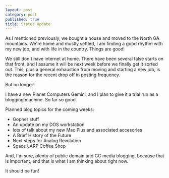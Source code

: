 ```yaml
---
layout: post
category: post
published: true
title: Status Update
---
```

As I mentioned previously, we bought a house and moved to the North GA mountains. We're home and mostly settled, I am finding a good rhythm with my new job, and with life in the country. Things are good! 

We still don't have internet at home. There have been several false starts on that front, and I assume it will be next week before we finally get it sorted out. This, plus a general exhaustion from moving and starting a new job, is the reason for the recent drop off in posting frequency.

But no longer!

I have a new Planet Computers Gemini, and I plan to give it a trial run as a blogging machine. So far so good.

Planned blog topics for the coming weeks: 

- Gopher stuff 
- An update on my DOS workstation
- lots of talk about my new Mac Plus and associated accesories
- A Brief History of the Future 
- Next steps for Analog Revolution
- Space LARP Coffee Shop

And, I'm sure, plenty of public domain and CC media blogging, because that is important, and that is what I am thinking about right now.

It should be fun!

